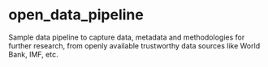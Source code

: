 # open_data_pipeline
Sample data pipeline to capture data, metadata and methodologies for further research, from openly available trustworthy data sources like World Bank, IMF, etc. 

